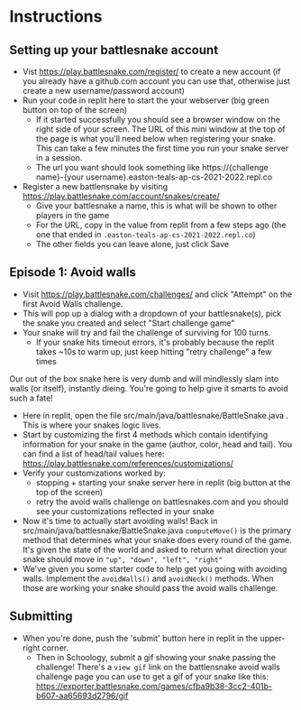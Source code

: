# Instructions  


## Setting up your battlesnake account

* Vist https://play.battlesnake.com/register/ to create a new account (if you already have a github.com account you can use that, otherwise just create a new username/password account)
* Run your code in replit here to start the your webserver (big green button on top of the screen)
  * If it started successfully you should see a browser window on the right side of your screen. The URL of this mini window at the top of the page is what you'll need below when registering your snake. This can take a few minutes the first time you run your snake server in a session.
  * The url you want should look something like https://{challenge name}-{your username}.easton-teals-ap-cs-2021-2022.repl.co
* Register a new battlensnake by visiting https://play.battlesnake.com/account/snakes/create/
  * Give your battlesnake a name, this is what will be shown to other players in the game
  * For the URL, copy in the value from replit from a few steps ago (the one that ended in `.easton-teals-ap-cs-2021-2022.repl.co`)
  * The other fields you can leave alone, just click Save

## Episode 1: Avoid walls

* Visit https://play.battlesnake.com/challenges/ and click "Attempt" on the first Avoid Walls challenge.
* This will pop up a dialog with a dropdown of your battlesnake(s), pick the snake you created and select "Start challenge game"
* Your snake will try and fail the challenge of surviving for 100 turns.
  * If your snake hits timeout errors, it's probably because the replit takes ~10s to warm up, just keep hitting "retry challenge" a few times

Our out of the box snake here is very dumb and will mindlessly slam into walls (or itself), instantly dieing. You're going to help give it smarts to avoid such a fate!

* Here in replit, open the file src/main/java/battlesnake/BattleSnake.java . This is where your snakes logic lives.
* Start by customizing the first 4 methods which contain identifying information for your snake in the game (author, color, head and tail). You can find a list of head/tail values here: https://play.battlesnake.com/references/customizations/
* Verify your customizations worked by:
  * stopping + starting your snake server here in replit (big button at the top of the screen)
  * retry the avoid walls challenge on battlesnakes.com and you should see your customizations reflected in your snake
* Now it's time to actually start avoiding walls! Back in src/main/java/battlesnake/BattleSnake.java `computeMove()` is the primary method that determines what your snake does every round of the game. It's given the state of the world and asked to return what direction your snake should move in `"up", "down", "left", "right"`
* We've given you some starter code to help get you going with avoiding walls. Implement the `avoidWalls()` and `avoidNeck()` methods. When those are working your snake should pass the avoid walls challenge.

## Submitting

* When you're done, push the 'submit' button here in replit in the upper-right corner.
  * Then in Schoology, submit a gif showing your snake passing the challenge! There's a `view gif` link on the battlensnake avoid walls challenge page you can use to get a gif of your snake like this: https://exporter.battlesnake.com/games/cfba9b38-3cc2-401b-b607-aa65693d2796/gif